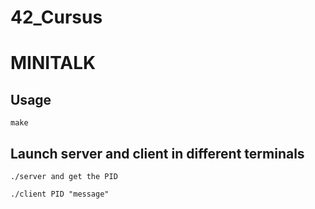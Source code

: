 # 42_Cursus


# MINITALK
## Usage

```
make
```
## Launch server and client in different terminals

```
./server and get the PID
```
```
./client PID "message"
```
